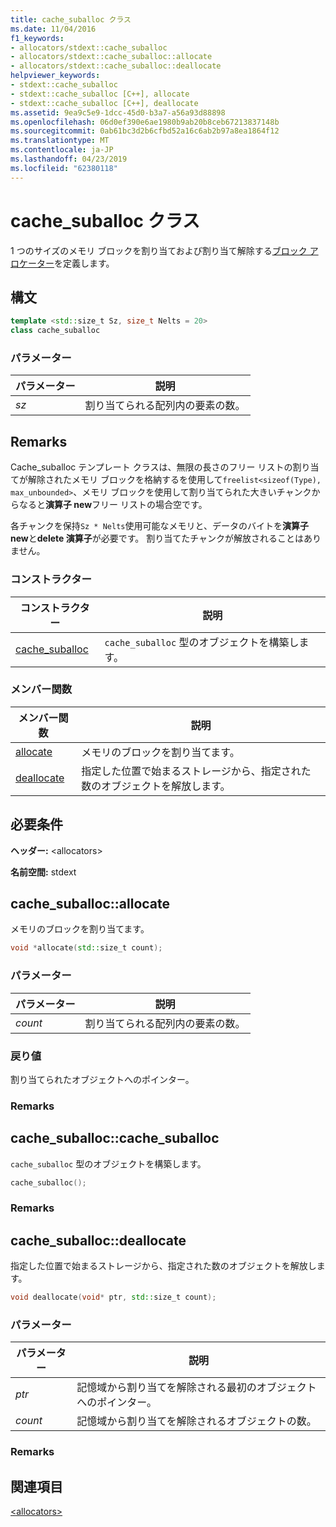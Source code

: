```yaml
---
title: cache_suballoc クラス
ms.date: 11/04/2016
f1_keywords:
- allocators/stdext::cache_suballoc
- allocators/stdext::cache_suballoc::allocate
- allocators/stdext::cache_suballoc::deallocate
helpviewer_keywords:
- stdext::cache_suballoc
- stdext::cache_suballoc [C++], allocate
- stdext::cache_suballoc [C++], deallocate
ms.assetid: 9ea9c5e9-1dcc-45d0-b3a7-a56a93d88898
ms.openlocfilehash: 06d0ef390e6ae1980b9ab20b8ceb67213837148b
ms.sourcegitcommit: 0ab61bc3d2b6cfbd52a16c6ab2b97a8ea1864f12
ms.translationtype: MT
ms.contentlocale: ja-JP
ms.lasthandoff: 04/23/2019
ms.locfileid: "62380118"
---
```

# <a name="cachesuballoc-class"></a>cache_suballoc クラス

1 つのサイズのメモリ ブロックを割り当ておよび割り当て解除する[ブロック アロケーター](../standard-library/allocators-header.md)を定義します。

## <a name="syntax"></a>構文

```cpp
template <std::size_t Sz, size_t Nelts = 20>
class cache_suballoc
```

### <a name="parameters"></a>パラメーター

|パラメーター|説明|
|---------------|-----------------|
|*sz*|割り当てられる配列内の要素の数。|

## <a name="remarks"></a>Remarks

Cache_suballoc テンプレート クラスは、無限の長さのフリー リストの割り当てが解除されたメモリ ブロックを格納するを使用して`freelist<sizeof(Type), max_unbounded>`、メモリ ブロックを使用して割り当てられた大きいチャンクからなると**演算子 new**フリー リストの場合空です。

各チャンクを保持`Sz * Nelts`使用可能なメモリと、データのバイトを**演算子 new**と**delete 演算子**が必要です。 割り当てたチャンクが解放されることはありません。

### <a name="constructors"></a>コンストラクター

|コンストラクター|説明|
|-|-|
|[cache_suballoc](#cache_suballoc)|`cache_suballoc` 型のオブジェクトを構築します。|

### <a name="member-functions"></a>メンバー関数

|メンバー関数|説明|
|-|-|
|[allocate](#allocate)|メモリのブロックを割り当てます。|
|[deallocate](#deallocate)|指定した位置で始まるストレージから、指定された数のオブジェクトを解放します。|

## <a name="requirements"></a>必要条件

**ヘッダー:** \<allocators>

**名前空間:** stdext

## <a name="allocate"></a>  cache_suballoc::allocate

メモリのブロックを割り当てます。

```cpp
void *allocate(std::size_t count);
```

### <a name="parameters"></a>パラメーター

|パラメーター|説明|
|---------------|-----------------|
|*count*|割り当てられる配列内の要素の数。|

### <a name="return-value"></a>戻り値

割り当てられたオブジェクトへのポインター。

### <a name="remarks"></a>Remarks

## <a name="cache_suballoc"></a>  cache_suballoc::cache_suballoc

`cache_suballoc` 型のオブジェクトを構築します。

```cpp
cache_suballoc();
```

### <a name="remarks"></a>Remarks

## <a name="deallocate"></a>  cache_suballoc::deallocate

指定した位置で始まるストレージから、指定された数のオブジェクトを解放します。

```cpp
void deallocate(void* ptr, std::size_t count);
```

### <a name="parameters"></a>パラメーター

|パラメーター|説明|
|---------------|-----------------|
|*ptr*|記憶域から割り当てを解除される最初のオブジェクトへのポインター。|
|*count*|記憶域から割り当てを解除されるオブジェクトの数。|

### <a name="remarks"></a>Remarks

## <a name="see-also"></a>関連項目

[\<allocators>](../standard-library/allocators-header.md)<br/>
